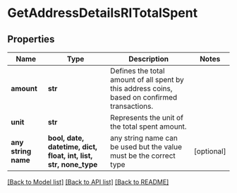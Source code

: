 # GetAddressDetailsRITotalSpent


## Properties
Name | Type | Description | Notes
------------ | ------------- | ------------- | -------------
**amount** | **str** | Defines the total amount of all spent by this address coins, based on confirmed transactions. | 
**unit** | **str** | Represents the unit of the total spent amount. | 
**any string name** | **bool, date, datetime, dict, float, int, list, str, none_type** | any string name can be used but the value must be the correct type | [optional]

[[Back to Model list]](../README.md#documentation-for-models) [[Back to API list]](../README.md#documentation-for-api-endpoints) [[Back to README]](../README.md)


